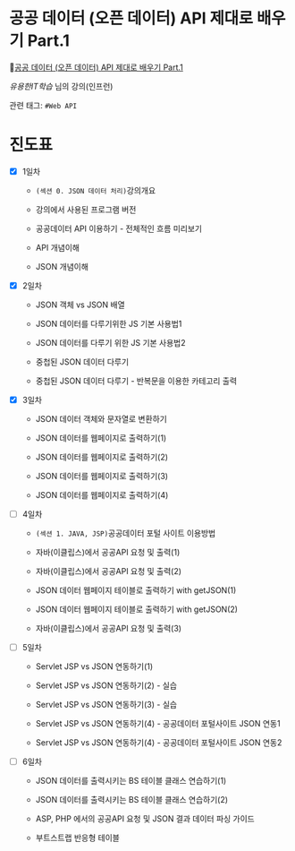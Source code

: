 # 공공 데이터 (오픈 데이터) API 제대로 배우기 Part.1

🔗[공공 데이터 (오픈 데이터) API 제대로 배우기 Part.1](https://www.inflearn.com/course/%EA%B3%B5%EA%B3%B5%EB%8D%B0%EC%9D%B4%ED%84%B0-api-1/dashboard)

*유용한IT학습* 님의 강의(인프런)

관련 태그: `#Web API`

# 진도표

- [x] 1일차

    - `(섹션 0. JSON 데이터 처리)`강의개요

    - 강의에서 사용된 프로그램 버전

    - 공공데이터 API 이용하기 - 전체적인 흐름 미리보기

    - API 개념이해

    - JSON 개념이해

- [x] 2일차

    - JSON 객체 vs JSON 배열

    - JSON 데이터를 다루기위한 JS 기본 사용법1

    - JSON 데이터를 다루기 위한 JS 기본 사용법2

    - 중첩된 JSON 데이터 다루기

    - 중첩된 JSON 데이터 다루기 - 반복문을 이용한 카테고리 출력

- [x] 3일차

    - JSON 데이터 객체와 문자열로 변환하기

    - JSON 데이터를 웹페이지로 출력하기(1)

    - JSON 데이터를 웹페이지로 출력하기(2)

    - JSON 데이터를 웹페이지로 출력하기(3)

    - JSON 데이터를 웹페이지로 출력하기(4)

- [ ] 4일차

    - `(섹션 1. JAVA, JSP)`공공데이터 포털 사이트 이용방법

    - 자바(이클립스)에서 공공API 요청 및 출력(1)

    - 자바(이클립스)에서 공공API 요청 및 출력(2)

    - JSON 데이터 웹페이지 테이블로 출력하기 with getJSON(1)

    - JSON 데이터 웹페이지 테이블로 출력하기 with getJSON(2)

    - 자바(이클립스)에서 공공API 요청 및 출력(3)

- [ ] 5일차

    - Servlet JSP vs JSON 연동하기(1)

    - Servlet JSP vs JSON 연동하기(2) - 실습

    - Servlet JSP vs JSON 연동하기(3) - 실습

    - Servlet JSP vs JSON 연동하기(4) - 공공데이터 포털사이트 JSON 연동1

    - Servlet JSP vs JSON 연동하기(4) - 공공데이터 포털사이트 JSON 연동2

- [ ] 6일차

    - JSON 데이터를 출력시키는 BS 테이블 클래스 연습하기(1)

    - JSON 데이터를 출력시키는 BS 테이블 클래스 연습하기(2)

    - ASP, PHP 에서의 공공API 요청 및 JSON 결과 데이터 파싱 가이드

    - 부트스트랩 반응형 테이블

